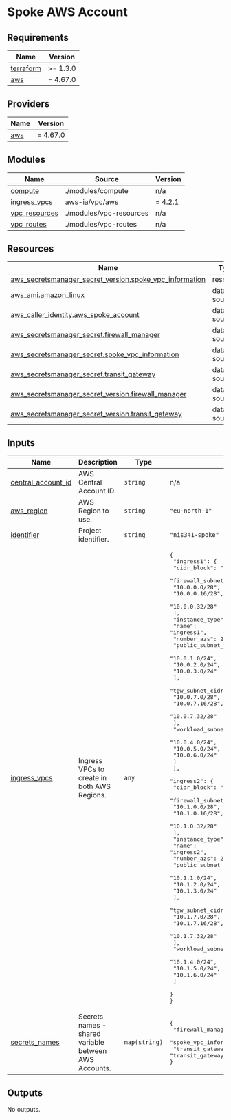 <!-- BEGIN_TF_DOCS -->
# Spoke AWS Account

## Requirements

| Name | Version |
|------|---------|
| <a name="requirement_terraform"></a> [terraform](#requirement\_terraform) | >= 1.3.0 |
| <a name="requirement_aws"></a> [aws](#requirement\_aws) | = 4.67.0 |

## Providers

| Name | Version |
|------|---------|
| <a name="provider_aws"></a> [aws](#provider\_aws) | = 4.67.0 |

## Modules

| Name | Source | Version |
|------|--------|---------|
| <a name="module_compute"></a> [compute](#module\_compute) | ./modules/compute | n/a |
| <a name="module_ingress_vpcs"></a> [ingress\_vpcs](#module\_ingress\_vpcs) | aws-ia/vpc/aws | = 4.2.1 |
| <a name="module_vpc_resources"></a> [vpc\_resources](#module\_vpc\_resources) | ./modules/vpc-resources | n/a |
| <a name="module_vpc_routes"></a> [vpc\_routes](#module\_vpc\_routes) | ./modules/vpc-routes | n/a |

## Resources

| Name | Type |
|------|------|
| [aws_secretsmanager_secret_version.spoke_vpc_information](https://registry.terraform.io/providers/hashicorp/aws/4.67.0/docs/resources/secretsmanager_secret_version) | resource |
| [aws_ami.amazon_linux](https://registry.terraform.io/providers/hashicorp/aws/4.67.0/docs/data-sources/ami) | data source |
| [aws_caller_identity.aws_spoke_account](https://registry.terraform.io/providers/hashicorp/aws/4.67.0/docs/data-sources/caller_identity) | data source |
| [aws_secretsmanager_secret.firewall_manager](https://registry.terraform.io/providers/hashicorp/aws/4.67.0/docs/data-sources/secretsmanager_secret) | data source |
| [aws_secretsmanager_secret.spoke_vpc_information](https://registry.terraform.io/providers/hashicorp/aws/4.67.0/docs/data-sources/secretsmanager_secret) | data source |
| [aws_secretsmanager_secret.transit_gateway](https://registry.terraform.io/providers/hashicorp/aws/4.67.0/docs/data-sources/secretsmanager_secret) | data source |
| [aws_secretsmanager_secret_version.firewall_manager](https://registry.terraform.io/providers/hashicorp/aws/4.67.0/docs/data-sources/secretsmanager_secret_version) | data source |
| [aws_secretsmanager_secret_version.transit_gateway](https://registry.terraform.io/providers/hashicorp/aws/4.67.0/docs/data-sources/secretsmanager_secret_version) | data source |

## Inputs

| Name | Description | Type | Default | Required |
|------|-------------|------|---------|:--------:|
| <a name="input_central_account_id"></a> [central\_account\_id](#input\_central\_account\_id) | AWS Central Account ID. | `string` | n/a | yes |
| <a name="input_aws_region"></a> [aws\_region](#input\_aws\_region) | AWS Region to use. | `string` | `"eu-north-1"` | no |
| <a name="input_identifier"></a> [identifier](#input\_identifier) | Project identifier. | `string` | `"nis341-spoke"` | no |
| <a name="input_ingress_vpcs"></a> [ingress\_vpcs](#input\_ingress\_vpcs) | Ingress VPCs to create in both AWS Regions. | `any` | <pre>{<br>  "ingress1": {<br>    "cidr_block": "10.0.0.0/16",<br>    "firewall_subnet_cidrs": [<br>      "10.0.0.0/28",<br>      "10.0.0.16/28",<br>      "10.0.0.32/28"<br>    ],<br>    "instance_type": "t3.micro",<br>    "name": "ingress1",<br>    "number_azs": 2,<br>    "public_subnet_cidrs": [<br>      "10.0.1.0/24",<br>      "10.0.2.0/24",<br>      "10.0.3.0/24"<br>    ],<br>    "tgw_subnet_cidrs": [<br>      "10.0.7.0/28",<br>      "10.0.7.16/28",<br>      "10.0.7.32/28"<br>    ],<br>    "workload_subnet_cidrs": [<br>      "10.0.4.0/24",<br>      "10.0.5.0/24",<br>      "10.0.6.0/24"<br>    ]<br>  },<br>  "ingress2": {<br>    "cidr_block": "10.1.0.0/16",<br>    "firewall_subnet_cidrs": [<br>      "10.1.0.0/28",<br>      "10.1.0.16/28",<br>      "10.1.0.32/28"<br>    ],<br>    "instance_type": "t3.micro",<br>    "name": "ingress2",<br>    "number_azs": 2,<br>    "public_subnet_cidrs": [<br>      "10.1.1.0/24",<br>      "10.1.2.0/24",<br>      "10.1.3.0/24"<br>    ],<br>    "tgw_subnet_cidrs": [<br>      "10.1.7.0/28",<br>      "10.1.7.16/28",<br>      "10.1.7.32/28"<br>    ],<br>    "workload_subnet_cidrs": [<br>      "10.1.4.0/24",<br>      "10.1.5.0/24",<br>      "10.1.6.0/24"<br>    ]<br>  }<br>}</pre> | no |
| <a name="input_secrets_names"></a> [secrets\_names](#input\_secrets\_names) | Secrets names - shared variable between AWS Accounts. | `map(string)` | <pre>{<br>  "firewall_manager": "firewall_manager_identifier",<br>  "spoke_vpc_information": "spoke_vpc_information",<br>  "transit_gateway": "transit_gateway_identifier"<br>}</pre> | no |

## Outputs

No outputs.
<!-- END_TF_DOCS -->